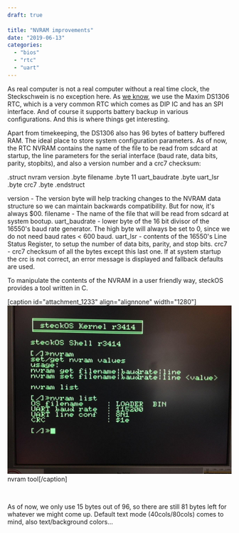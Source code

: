 ```yaml
---
draft: true

title: "NVRAM improvements"
date: "2019-06-13"
categories: 
  - "bios"
  - "rtc"
  - "uart"
---
```


As real computer is not a real computer without a real time clock, the Steckschwein is no exception here. As [we know](http://steckschwein.de/hardware/via-65c22-as-spi-master/spi-devices/), we use the Maxim DS1306 RTC, which is a very common RTC which comes as DIP IC and has an SPI interface. And of course it supports battery backup in various configurations. And this is where things get interesting.

Apart from timekeeping, the DS1306 also has 96 bytes of battery buffered RAM. The ideal place to store system configuration parameters. As of now, the RTC NVRAM contains the name of the file to be read from sdcard at startup, the line parameters for the serial interface (baud rate, data bits, parity, stopbits), and also a version number and a crc7 checksum:

.struct nvram
    version       .byte
    filename      .byte 11
    uart\_baudrate .byte
    uart\_lsr      .byte
    crc7          .byte
.endstruct

version - The version byte will help tracking changes to the NVRAM data structure so we can maintain backwards compatibility. But for now, it's always $00. filename - The name of the file that will be read from sdcard at system bootup. uart\_baudrate - lower byte of the 16 bit divisor of the 16550's baud rate generator. The high byte will always be set to 0, since we do not need baud rates < 600 baud. uart\_lsr - contents of the 16550's Line Status Register, to setup the number of data bits, parity, and stop bits. crc7 - crc7 checksum of all the bytes except this last one. If at system startup the crc is not correct, an error message is displayed and fallback defaults are used.

To manipulate the contents of the NVRAM in a user friendly way, steckOS provides a tool written in C.

\[caption id="attachment\_1233" align="alignnone" width="1280"\]![nvram](images/nvram-1.jpg) nvram tool\[/caption\]

 

As of now, we only use 15 bytes out of 96, so there are still 81 bytes left for whatever we might come up. Default text mode (40cols/80cols) comes to mind, also text/background colors...
